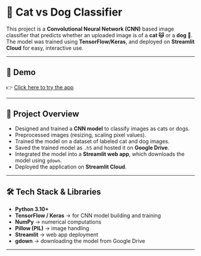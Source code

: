 
# 🐾 Cat vs Dog Classifier  

This project is a **Convolutional Neural Network (CNN)** based image classifier that predicts whether an uploaded image is of a **cat 🐱** or a **dog 🐶**.  
The model was trained using **TensorFlow/Keras**, and deployed on **Streamlit Cloud** for easy, interactive use.  

---

## 🚀 Demo  
👉 [Click here to try the app](https://cat-and-dog-image-classifier-byzqjyekcdn3ydfpe5wgtz.streamlit.app/)  

---

## 📖 Project Overview  

- Designed and trained a **CNN model** to classify images as cats or dogs.  
- Preprocessed images (resizing, scaling pixel values).  
- Trained the model on a dataset of labeled cat and dog images.  
- Saved the trained model as `.h5` and hosted it on **Google Drive**.  
- Integrated the model into a **Streamlit web app**, which downloads the model using `gdown`.  
- Deployed the application on **Streamlit Cloud**.  

---

## 🛠️ Tech Stack & Libraries  

- **Python 3.10+**  
- **TensorFlow / Keras** → for CNN model building and training  
- **NumPy** → numerical computations  
- **Pillow (PIL)** → image handling  
- **Streamlit** → web app deployment  
- **gdown** → downloading the model from Google Drive  

---

 




